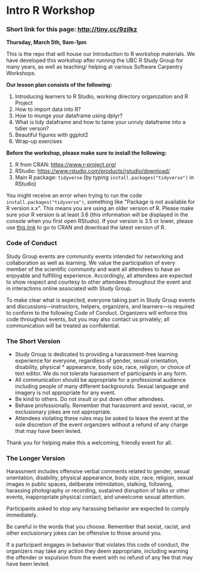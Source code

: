 # Intro R Workshop


### Short link for this page: http://tiny.cc/9zilkz


**Thursday, March 5th, 9am-1pm**


This is the repo that will house our Introduction to R workshop materials. We have developed this workshop after running the UBC R Study Group for many years, as well as teaching/ helping at various Software Carpentry Workshops.


**Our lesson plan consists of the following:**

1. Introducing learners to R Studio, working directory organization and R Project
2. How to import data into R?
3. How to munge your dataframe using dplyr?
4. What is tidy dataframe and how to tame your unruly dataframe into a tidier verson?
5. Beautiful figures with ggplot2
6. Wrap-up exercises


**Before the workshop, please make sure to install the following:**

1. R from CRAN: https://www.r-project.org/
2. RStudio: https://www.rstudio.com/products/rstudio/download/
3. Main R package: `tidyverse` (by typing `install.packages("tidyverse")` in RStudio)

You might receive an error when trying to run the code `install.packages("tidyverse")`, something like "Package is not available for R version x.x". This means you are using an older version of R. Please make sure your R version is at least 3.6 (this information will be displayed in the console when you first open RStudio). If your version is 3.5 or lower, please use [this link](https://www.r-project.org/) to go to CRAN and download the latest version of R.


### Code of Conduct

Study Group events are community events intended for networking and collaboration as well as learning. We value the participation of every member of the scientific community and want all attendees to have an enjoyable and fulfilling experience. Accordingly, all attendees are expected to show respect and courtesy to other attendees throughout the event and in interactions online associated with Study Group.

To make clear what is expected, everyone taking part in Study Group events and discussions—instructors, helpers, organizers, and learners—is required to conform to the following Code of Conduct. Organizers will enforce this code throughout events, but you may also contact us privately; all communication will be treated as confidential.


### The Short Version

* Study Group is dedicated to providing a harassment-free learning experience for everyone, regardless of gender, sexual orientation, disability, physical * appearance, body size, race, religion, or choice of text editor. We do not tolerate harassment of participants in any form.
* All communication should be appropriate for a professional audience including people of many different backgrounds. Sexual language and imagery is not appropriate for any event.
* Be kind to others. Do not insult or put down other attendees.
* Behave professionally. Remember that harassment and sexist, racist, or exclusionary jokes are not appropriate.
* Attendees violating these rules may be asked to leave the event at the sole discretion of the event organizers without a refund of any charge that may have been levied.

Thank you for helping make this a welcoming, friendly event for all.


### The Longer Version

Harassment includes offensive verbal comments related to gender, sexual orientation, disability, physical appearance, body size, race, religion, sexual images in public spaces, deliberate intimidation, stalking, following, harassing photography or recording, sustained disruption of talks or other events, inappropriate physical contact, and unwelcome sexual attention.

Participants asked to stop any harassing behavior are expected to comply immediately.

Be careful in the words that you choose. Remember that sexist, racist, and other exclusionary jokes can be offensive to those around you.

If a participant engages in behavior that violates this code of conduct, the organizers may take any action they deem appropriate, including warning the offender or expulsion from the event with no refund of any fee that may have been levied.	
